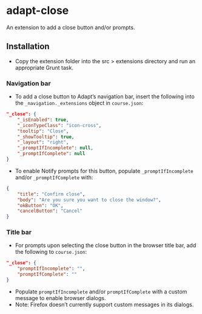 # adapt-close

An extension to add a close button and/or prompts.

## Installation

* Copy the extension folder into the src > extensions directory and run an appropriate Grunt task.

### Navigation bar

* To add a close button to Adapt’s navigation bar, insert the following into the `_navigation._extensions` object in `course.json`:
```json
"_close": {
	"_isEnabled": true,
	"_iconTypeClass": "icon-cross",
	"tooltip": "Close",
	"_showTooltip": true,
	"_layout": "right",
	"_promptIfIncomplete": null,
	"_promptIfComplete": null
}
```
* To enable Notify prompts for this button, populate `_promptIfIncomplete` and/or `_promptIfComplete` with:
```json
{
	"title": "Confirm close",
	"body": "Are you sure you want to close the window?",
	"okButton": "OK",
	"cancelButton": "Cancel"
}
```

### Title bar

* For prompts upon selecting the close button in the browser title bar, add the following to `course.json`:
```json
"_close": {
	"promptIfIncomplete": "",
	"promptIfComplete": ""
}
```
* Populate `promptIfIncomplete` and/or `promptIfComplete` with a custom message to enable browser dialogs.
* Note: Firefox doesn’t currently support custom messages in its dialogs.